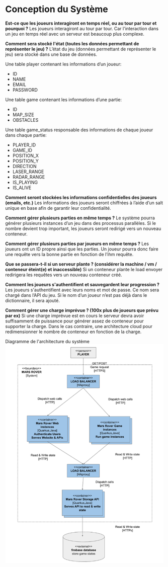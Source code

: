 # Conception du Système

**Est-ce que les joueurs interagiront en temps réel, ou au tour par tour et pourquoi ?**
Les joueurs interagiront au tour par tour. Car l'interaction dans un jeu en temps réel avec un serveur est beaucoup plus complexe.

**Comment sera stocké l'état (toutes les données permettant de représenter le jeu) ?**
L’état du jeu (données permettant de représenter le jeu) sera stocké dans une base de données.

Une table player contenant les informations d’un joueur:
 - ID 
 - NAME
 - EMAIL
 - PASSWORD

Une table game contenant les informations d’une partie:
 - ID
 - MAP_SIZE
 - OBSTACLES

Une table game_status responsable des informations de chaque joueur dans chaque partie:
 - PLAYER_ID
 - GAME_ID
 - POSITION_X
 - POSITION_Y
 - DIRECTION
 - LASER_RANGE
 - RADAR_RANGE
 - IS_PLAYING
 - IS_ALIVE

**Comment seront stockées les informations confidentielles des joueurs (emails, etc.)**
Les informations des joueurs seront chiffrées à l’aide d’un salt unique en base afin de garantir leur confidentialité.

**Comment gérer plusieurs parties en même temps ?**
Le système pourra générer plusieurs instances d’un jeu dans des processus parallèles.
Si le nombre devient trop important, les joueurs seront redirigé vers un nouveau conteneur.

**Comment gérer plusieurs parties par joueurs en même temps ?**
Les joueurs ont un ID propre ainsi que les parties.
Un joueur pourra donc faire une requête vers la bonne partie en fonction de l’ihm requête.

**Que se passera-t-il si un serveur plante ? (considérer la machine / vm / conteneur éteint(e) et inaccessible)**
Si un conteneur plante le load envoyer redirigera les requêtes vers un nouveau conteneur créé.

**Comment les joueurs s'authentifient et sauvegardent leur progression ?**
Les joueurs s'authentifient avec leurs noms et mot de passe. Ce nom sera chargé dans l’API du jeu.
Si le nom d’un joueur n’est pas déjà dans le dictionnaire, il sera ajouté. 

**Comment gérer une charge imprévue ? (100x plus de joueurs que prévu par ex)**
Si une charge imprévue est en cours le serveur devra avoir suffisamment de puissance pour générer assez de conteneur pour supporter la charge.
Dans le cas contraire, une architecture cloud pour redimensionner le nombre de conteneur en fonction de la charge.


Diagramme de l'architecture du système
<img src="diagram_archi.png" alt="diagram_archi">
